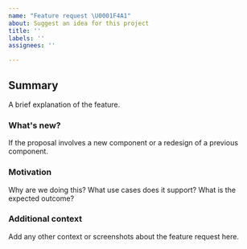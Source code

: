 ```yaml
---
name: "Feature request \U0001F4A1"
about: Suggest an idea for this project
title: ''
labels: ''
assignees: ''

---
```

## Summary
A brief explanation of the feature.

### What's new?
If the proposal involves a new component or a redesign of a previous component. 

### Motivation
Why are we doing this? What use cases does it support? What is the expected outcome?

### Additional context
Add any other context or screenshots about the feature request here.

